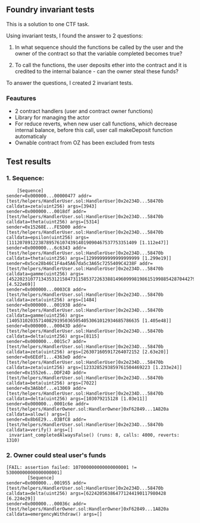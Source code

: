 ## Foundry invariant tests

This is a solution to one CTF task.

Using invariant tests, I found the answer to 2 questions:
1. In what sequence should the functions be called by the user and the owner of the contract so that the variable completed becomes true?

2. To call the functions, the user deposits ether into the contract and it is credited to the internal balance - can the owner steal these funds?

To answer the questions, I created 2 invariant tests.

### Feautures

- 2 contract handlers (user and contract owner functions) 
- Library for managing the actor
- For reduce reverts, when new user call functions, which decrease internal balance, before this call, user call makeDeposit function automaticaly
- Ownable contract from OZ has been excluded from tests


## Test results

### 1. Sequence: 
```solidity
    [Sequence]
sender=0x000000...00000477 addr=[test/helpers/HandlerUser.sol:HandlerUser]0x2e234D...58470b calldata=zeta(uint256) args=[3943]
sender=0x000000...0018df addr=[test/helpers/HandlerUser.sol:HandlerUser]0x2e234D...58470b calldata=theta(uint256) args=[5314]
sender=0x15268E...FE5D00 addr=[test/helpers/HandlerUser.sol:HandlerUser]0x2e234D...58470b calldata=epsilon(uint256) args=[111207891223878957610743914019090467537753351409 [1.112e47]]
sender=0x000000...6c6343 addr=[test/helpers/HandlerUser.sol:HandlerUser]0x2e234D...58470b calldata=theta(uint256) args=[12999999999999999999 [1.299e19]]
sender=0x5ce28b46C1F4a45A67da5c3A65c7255409C4238F addr=[test/helpers/HandlerUser.sol:HandlerUser]0x2e234D...58470b calldata=gamme(uint256) args=[4522023107713435312158473115853722633881496099981986151998854287044279 [4.522e69]]
sender=0x000000...0003C8 addr=[test/helpers/HandlerUser.sol:HandlerUser]0x2e234D...58470b calldata=zeta(uint256) args=[1484]
sender=0x000000...001938 addr=[test/helpers/HandlerUser.sol:HandlerUser]0x2e234D...58470b calldata=gamme(uint256) args=[1405310203571408291950365054053061012934685786635 [1.405e48]]
sender=0x000000...00043D addr=[test/helpers/HandlerUser.sol:HandlerUser]0x2e234D...58470b calldata=delta(uint256) args=[8115]
sender=0x000000...0015c7 addr=[test/helpers/HandlerUser.sol:HandlerUser]0x2e234D...58470b calldata=zeta(uint256) args=[263071605917264072152 [2.63e20]]
sender=0x6EEdf1...4363eD addr=[test/helpers/HandlerUser.sol:HandlerUser]0x2e234D...58470b calldata=zeta(uint256) args=[1233285293859761504469223 [1.233e24]]
sender=0x1552e6...DDF24D addr=[test/helpers/HandlerUser.sol:HandlerUser]0x2e234D...58470b calldata=beta(uint256) args=[7022]
sender=0x3A6bbf...e13069 addr=[test/helpers/HandlerUser.sol:HandlerUser]0x2e234D...58470b calldata=delta(uint256) args=[103079215128 [1.03e11]]
sender=0x000000...0001c6e addr=[test/helpers/HandlerOwner.sol:HandlerOwner]0xF62849...1A820a calldata=allow() args=[]
sender=0x8b6E29...03BfC8 addr=[test/helpers/HandlerUser.sol:HandlerUser]0x2e234D...58470b calldata=verify() args=[]
 invariant_completedAlwaysFalse() (runs: 8, calls: 4000, reverts: 1310)
 ```

###  2. Owner could steal user's funds
```solidity
[FAIL: assertion failed: 107000000000000000001 != 53000000000000000001]
        [Sequence]
sender=0x000000...001955 addr=[test/helpers/HandlerUser.sol:HandlerUser]0x2e234D...58470b calldata=delta(uint256) args=[622420563864771244190117980428 [6.224e29]]
sender=0x000000...00036c addr=[test/helpers/HandlerOwner.sol:HandlerOwner]0xF62849...1A820a calldata=emergencyWithdraw() args=[]
```